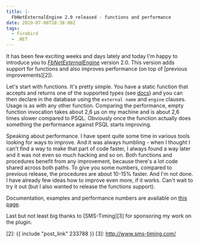 ```yaml
---
title: |-
  FbNetExternalEngine 2.0 released - functions and performance
date: 2019-07-08T18:38:00Z
tags:
  - Firebird
  - .NET
---
```

It has been few exciting weeks and days lately and today I'm happy to introduce you to [_FbNetExternalEngine_][1] version 2.0. This version adds support for functions and also improves performance (on top of [previous improvements][2]).

<!-- excerpt -->

Let's start with functions. It's pretty simple. You have a static function that accepts and returns one of the supported types (see [docs][1]) and you can then declare in the database using the `external name` and `engine` clauses. Usage is as with any other function. Comparing the performance, empty function invocation takes about 2,6 μs on my machine and is about 2,6 times slower compared to PSQL. Obviously once the function actually does something the performance against PSQL starts improving.

Speaking about performance. I have spent quite some time in various tools looking for ways to improve. And it was always humbling - when I thought I can't find a way to make that part of code faster, I always found a way later and it was not even so much hacking and so on. Both functions and procedures benefit from any improvement, because there's a lot code shared across both paths. To give you some numbers, compared to previous release, the procedures are about 10-15% faster. And I'm not done. I have already few ideas how to improve even more, if it works. Can't wait to try it out (but I also wanted to release the functions support).

Documentation, examples and performance numbers are available on [this page][1].

Last but not least big thanks to [SMS-Timing][3] for sponsoring my work on the plugin.

[1]: /tools/fb-net-external-engine
[2]: {{ include "post_link" 233788 }}
[3]: http://www.sms-timing.com/